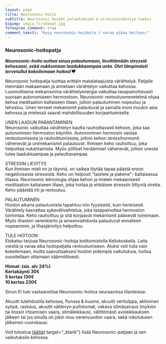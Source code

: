 ```yaml
---
layout: page
title: Neurosonic-hoito
subtitle: Neurosonic hoidot palautumisen & stressinsäätelyn tueksi
bigimg: img/a_firstbeat.jpg
formspree_comment: true
comment_teksti: "Kysy neurosonic-hoidosta / varaa aikaa hoitoon:"
---
```


### Neurosonic-hoitopatja

***Neurosonic-hoito auttaa sinua palautumaan, lievittämään stressiä kehossasi, sekä nukkumaan laadukkaampaa unta. Olet lämpimästi tervetullut kokeilemaan hoitoa!❤️***

Neurosonic hoitopatja tuottaa erittäin matalataajuista värähtelyä. Patjalle mennään makaamaan ja annetaan värähtelyn vaikuttaa kehossa. Luonnollisena mekanismina värähtelyenergia vaikuttaa tasapainottavasti suoraan autonomiseen hermostoon. Neurosonic rentoutusmenetelmä ohjaa kehoa meditaation kaltaiseen tilaan, jolloin palautuminen nopeutuu ja tehostuu. Unen terveet mekanismit palautuvat ja samalla moni muukin asia kehossa ja mielessä saavat mahdollisuuden korjaantumiselle.

UNEN LAADUN PARANTAMINEN  
Neurosonic vaikuttaa värähtelyn kautta rauhoittavasti kehoon, joka saa autonomisen hermoston käyntiin. Autonominen hermosto vastaa rentoutumisesta ja rauhoittumisesta, jolloin kehon stressihormonit vähenevät ja unimekanismit palautuvat. Ihmisen keho rauhoittuu, joka helpottaa nukahtamista. Myös yölliset heräämiset vähenevät, jolloin unesta tulee laadukkaampaa ja palauttavampaa.

STRESSIN LIEVITYS  
Kun ihmisen mieli on jo täynnä, on vaikea löytää tapaa päästä eroon negatiivisesta stressistä. Keho on helposti "taistele ja pakene"- kaltaisessa tilassa. Neurosonic teknologia ohjaa kehon ja mielen mekaanisesti meditaation kaltaiseen tilaan, joka hoitaa ja ehkäisee stressiin liittyviä oireita. Keho päästää irti ja rentoutuu.

PALAUTUMINEN  
Hoidon aikana palautumista tapahtuu niin fyysisesti, kuin henkisesti. Värähtely kasvattaa sykevälivaihtelua, joka tasapainottaa hermoston toimintaa. Keho rauhoittuu ja sitä korjaavat mekanismit pääsevät toimimaan. Myös lihasten verenkierto ja aineenvaihdunta palautuvat ennalleen nopeammin, ja lihasjännitys helpottuu.

TULE HOITOON  
Elokatsu tarjoaa Neurosonic-hoitoja kotitoimistolla Kellokoskella. Laita viestiä ja varaa aika hoitopatjalla rentoutumiseen. Aluksi voit tulla vain kokeilemaan, mutta saavuttaaksesi hoidon pidempiä vaikutuksia, hoitoa suositellaan ottamaan säännöllisesti.

**Hinnat: (sis. alv 24%)  
Kertakäynti 30€  
5 kertaa 130€  
10 kertaa 230€**  

Sinun EI tule vastaanottaa Neurosonic-hoitoa seuraavissa tilanteissa:

Akuutti tulehdustila kehossa, flunssa & kuume, akuutti veritulppa, aktiivinen syöpä, raskaus, akuutit välilevyn pullistumat, vakava silmäsairaus (mykiön tai linssin irtoamisen vaara, silmäleikkaus), välittömästi avoleikkauksen jälkeen tai jos sinulla on jokin muu verenvuodon vaara, sekä rokotuksien jälkeinen vuorokausi.

Voit tutustua [täältä](https://neurosonic.fi/){:target="_blank"} lisää Neurosonic-patjaan ja sen vaikutuksiin kehossa.